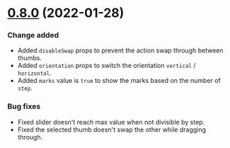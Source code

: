 # [0.8.0]() (2022-01-28)

### Change added

* Added `disableSwap` props to prevent the action swap through between thumbs.
* Added `orientation` props to switch the orientation `vertical` / `horizontal`.
* Added `marks` value is `true` to show the marks based on the number of `step`.

### Bug fixes

* Fixed slider doesn't reach max value when not divisible by step.
* Fixed the selected thumb doesn't swap the other while dragging through.
